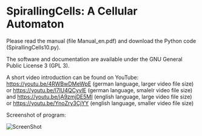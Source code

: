 # SpirallingCells: A Cellular Automaton

Please read the manual (file Manual_en.pdf) and download the Python code (SpirallingCells10.py).

The software and documentation are available under the GNU General Public License 3 (GPL 3).

A short video introduction can be found on YouTube:
https://youtu.be/4RWBwDMeWpE (german language, larger video file size) or https://youtu.be/l7lU4QCyvlE (german language, smalelr video file size) and https://youtu.be/jA9zmjDE5MI
 (english language, large video file size) or https://youtu.be/YnoZry3CjYY (english language, smaller video file size)
 
Screenshot of program:

![ScreenShot](https://raw.github.com/RandyWaterhouse/SpirallingCells/master/logo.png)
